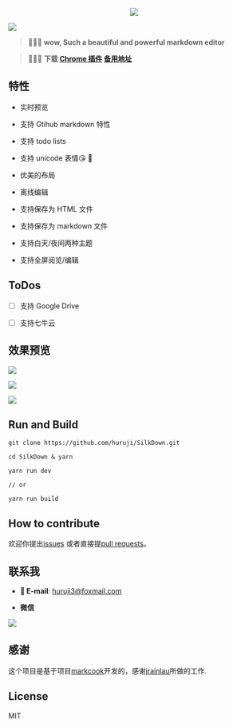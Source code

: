 
<p align="center"><img src="https://raw.githubusercontent.com/huruji/SilkDown/master/img/logo.png"/></p>

![](http://oiwfsj4xe.bkt.clouddn.com/slogan.png)


> :lollipop::lollipop::lollipop: **wow, Such a beautiful and powerful markdown editor**


> :gem::gem::gem: **下载 [Chrome 插件](https://chrome.google.com/webstore/detail/silkdown/kojpddcdcddckmdnimmodeaejonfefee) [备用地址](http://oiwfsj4xe.bkt.clouddn.com/SilkDown.1.1.1.crx)**


## 特性

- 实时预览

- 支持 Gtihub markdown 特性

- 支持 todo lists

- 支持 unicode 表情:kissing_heart: :dart:

- 优美的布局

- 离线编辑

- 支持保存为 HTML 文件

- 支持保存为 markdown 文件

- 支持白天/夜间两种主题

- 支持全屏阅览/编辑


## ToDos

- [ ] 支持 Google Drive

- [ ] 支持七牛云

## 效果预览

![](http://oiwfsj4xe.bkt.clouddn.com/shoot1.png)

![](http://oiwfsj4xe.bkt.clouddn.com/shoot2.png)

![](http://oiwfsj4xe.bkt.clouddn.com/shoot3.png)

## Run and Build

```shell
git clone https://github.com/huruji/SilkDown.git

cd SilkDown & yarn

yarn run dev

// or

yarn run build
```

## How to contribute

欢迎你提出[issues](https://github.com/huruji/SilkDown/issues/new) 或者直接提[pull requests](https://github.com/huruji/SilkDown/pulls)。

## 联系我
- **:e-mail: E-mail**: huruji3@foxmail.com

- **微信**

![](http://oiwfsj4xe.bkt.clouddn.com/wechat.png)

## 感谢
这个项目是基于项目[markcook](https://github.com/jrainlau/markcook)开发的，感谢[jrainlau](https://github.com/jrainlau)所做的工作.

## License
MIT